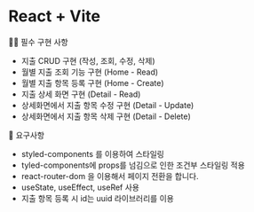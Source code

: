 # React + Vite

☝🏻 필수 구현 사항
- 지출 CRUD 구현 (작성, 조회, 수정, 삭제)
- 월별 지출 조회 기능 구현 (Home - Read)
- 월별 지출 항목 등록 구현 (Home - Create)
- 지출 상세 화면 구현 (Detail - Read)
- 상세화면에서 지출 항목 수정 구현 (Detail - Update)
- 상세화면에서 지출 항목 삭제 구현 (Detail - Delete)


📌 요구사항
- styled-components 를 이용하여 스타일링
- tyled-components에 props를 넘김으로 인한 조건부 스타일링 적용
- react-router-dom 을 이용해서 페이지 전환을 합니다.
- useState, useEffect, useRef 사용
- 지출 항목 등록 시 id는 uuid 라이브러리를 이용 
